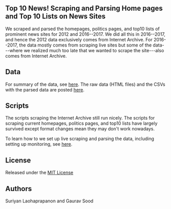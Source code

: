 ## Top 10 News! Scraping and Parsing Home pages and Top 10 Lists on News Sites

We scraped and parsed the homepages, politics pages, and top10 lists of prominent news sites for 2012 and 2016--2017. We did all this in 2016--2017, and hence the 2012 data exclusively comes from Internet Archive. For 2016--2017, the data mostly comes from scraping live sites but some of the data---where we realized much too late that we wanted to scrape the site---also comes from Internet Archive.

## Data

For summary of the data, see [here](data_summary.md). The raw data (HTML files) and the CSVs with the parsed data are posted [here](https://dataverse.harvard.edu/dataset.xhtml?persistentId=doi:10.7910/DVN/OTJMYQ).

## Scripts

The scripts scraping the Internet Archive still run nicely. The scripts for scraping current homepages, politics pages, and top10 lists have largely survived except format changes mean they may don't work nowadays.

To learn how to we set up live scraping and parsing the data, including setting up monitoring, see [here](scripts.md).

## License

Released under the [MIT License](https://opensource.org/licenses/MIT)

## Authors

Suriyan Laohaprapanon and Gaurav Sood
